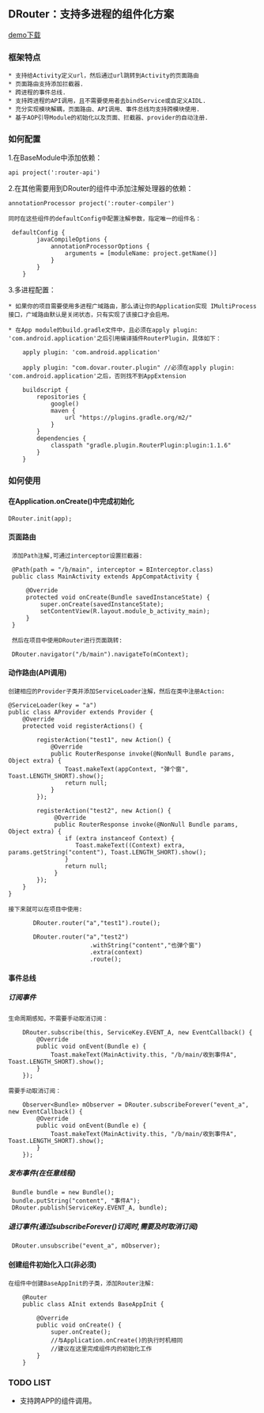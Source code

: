 
## DRouter：支持多进程的组件化方案

[demo下载]()

### 框架特点

    * 支持给Activity定义url，然后通过url跳转到Activity的页面路由
    * 页面路由支持添加拦截器.
    * 跨进程的事件总线.
    * 支持跨进程的API调用，且不需要使用者去bindService或自定义AIDL.
    * 充分实现模块解耦，页面路由、API调用、事件总线均支持跨模块使用.
    * 基于AOP引导Module的初始化以及页面、拦截器、provider的自动注册.

### 如何配置
1.在BaseModule中添加依赖：

    api project(':router-api')

2.在其他需要用到DRouter的组件中添加注解处理器的依赖：

    annotationProcessor project(':router-compiler')

    同时在这些组件的defaultConfig中配置注解参数，指定唯一的组件名：

     defaultConfig {
            javaCompileOptions {
                annotationProcessorOptions {
                    arguments = [moduleName: project.getName()]
                }
            }
        }

3.多进程配置：

    * 如果你的项目需要使用多进程广域路由，那么请让你的Application实现 IMultiProcess 接口，广域路由默认是关闭状态，只有实现了该接口才会启用。

    * 在App module的build.gradle文件中，且必须在apply plugin: 'com.android.application'之后引用编译插件RouterPlugin，具体如下：

        apply plugin: 'com.android.application'

        apply plugin: "com.dovar.router.plugin" //必须在apply plugin: 'com.android.application'之后，否则找不到AppExtension

        buildscript {
            repositories {
                google()
                maven {
                    url "https://plugins.gradle.org/m2/"
                }
            }
            dependencies {
                classpath "gradle.plugin.RouterPlugin:plugin:1.1.6"
            }
        }

### 如何使用

#### 在Application.onCreate()中完成初始化

    DRouter.init(app);

#### 页面路由

     添加Path注解,可通过interceptor设置拦截器:

     @Path(path = "/b/main", interceptor = BInterceptor.class)
     public class MainActivity extends AppCompatActivity {

         @Override
         protected void onCreate(Bundle savedInstanceState) {
             super.onCreate(savedInstanceState);
             setContentView(R.layout.module_b_activity_main);
         }
     }

     然后在项目中使用DRouter进行页面跳转:

     DRouter.navigator("/b/main").navigateTo(mContext);

#### 动作路由(API调用)

    创建相应的Provider子类并添加ServiceLoader注解，然后在类中注册Action:

    @ServiceLoader(key = "a")
    public class AProvider extends Provider {
        @Override
        protected void registerActions() {

            registerAction("test1", new Action() {
                @Override
                public RouterResponse invoke(@NonNull Bundle params, Object extra) {
                    Toast.makeText(appContext, "弹个窗", Toast.LENGTH_SHORT).show();
                    return null;
                }
            });

            registerAction("test2", new Action() {
                 @Override
                 public RouterResponse invoke(@NonNull Bundle params, Object extra) {
                    if (extra instanceof Context) {
                       Toast.makeText((Context) extra, params.getString("content"), Toast.LENGTH_SHORT).show();
                    }
                    return null;
                 }
            });
        }
    }

    接下来就可以在项目中使用:

           DRouter.router("a","test1").route();

           DRouter.router("a","test2")
                           .withString("content","也弹个窗")
                           .extra(context)
                           .route();

#### 事件总线

##### 订阅事件

    生命周期感知，不需要手动取消订阅：
    
        DRouter.subscribe(this, ServiceKey.EVENT_A, new EventCallback() {
            @Override
            public void onEvent(Bundle e) {
                Toast.makeText(MainActivity.this, "/b/main/收到事件A", Toast.LENGTH_SHORT).show();
            }
        });
    
    需要手动取消订阅：
    
        Observer<Bundle> mObserver = DRouter.subscribeForever("event_a", new EventCallback() {
            @Override
            public void onEvent(Bundle e) {
                Toast.makeText(MainActivity.this, "/b/main/收到事件A", Toast.LENGTH_SHORT).show();
            }
        });

##### 发布事件(在任意线程)

     Bundle bundle = new Bundle();
     bundle.putString("content", "事件A");
     DRouter.publish(ServiceKey.EVENT_A, bundle);

##### 退订事件(通过subscribeForever()订阅时,需要及时取消订阅)

     DRouter.unsubscribe("event_a", mObserver);

#### 创建组件初始化入口(非必须)

    在组件中创建BaseAppInit的子类，添加Router注解:

        @Router
        public class AInit extends BaseAppInit {

            @Override
            public void onCreate() {
                super.onCreate();
                //与Application.onCreate()的执行时机相同
                //建议在这里完成组件内的初始化工作
            }
        }

### TODO LIST

* 支持跨APP的组件调用。
